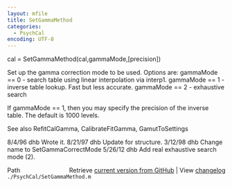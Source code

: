 ```yaml
---
layout: mfile
title: SetGammaMethod
categories:
  - PsychCal
encoding: UTF-8
---
```


cal = SetGammaMethod(cal,gammaMode,[precision])

Set up the gamma correction mode to be used.  Options
are:
  gammaMode == 0 - search table using linear interpolation via interp1.
  gammaMode == 1 - inverse table lookup.  Fast but less accurate.
  gammaMode == 2 - exhaustive search

If gammaMode == 1, then you may specify the precision of the
inverse table.  The default is 1000 levels.

See also RefitCalGamma, CalibrateFitGamma, GamutToSettings

8/4/96  dhb  Wrote it.
8/21/97 dhb  Update for structure.
3/12/98 dhb  Change name to SetGammaCorrectMode
5/26/12 dhb  Add real exhaustive search mode (2).


<div class="code_header" style="text-align:right;">
  <span style="float:left;">Path&nbsp;&nbsp;</span> <span class="counter">Retrieve <a href=
  "https://raw.github.com/Psychtoolbox-3/Psychtoolbox-3/beta/./PsychCal/SetGammaMethod.m">current version from GitHub</a> | View <a href=
  "https://github.com/Psychtoolbox-3/Psychtoolbox-3/commits/beta/./PsychCal/SetGammaMethod.m">changelog</a></span>
</div>
<div class="code">
  <code>./PsychCal/SetGammaMethod.m</code>
</div>
